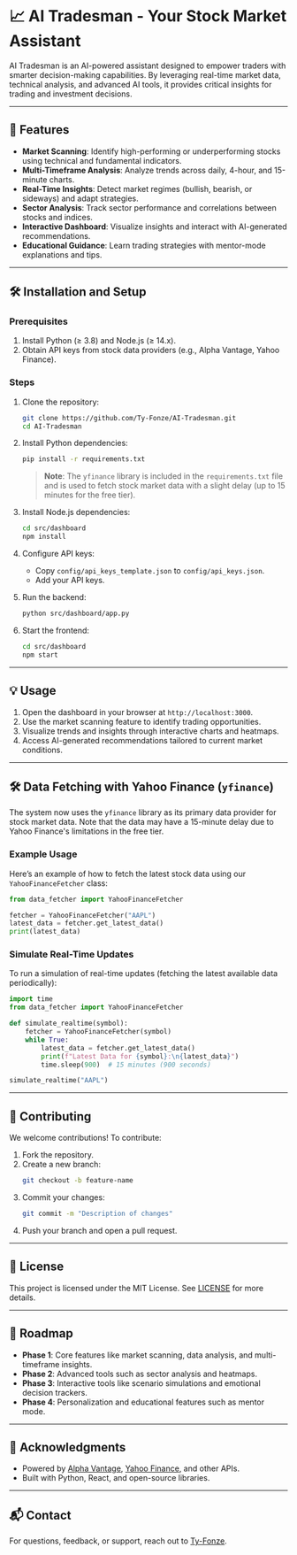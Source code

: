 # 📈 AI Tradesman - Your Stock Market Assistant

AI Tradesman is an AI-powered assistant designed to empower traders with smarter decision-making capabilities. By leveraging real-time market data, technical analysis, and advanced AI tools, it provides critical insights for trading and investment decisions.

---

## 🚀 Features
- **Market Scanning**: Identify high-performing or underperforming stocks using technical and fundamental indicators.
- **Multi-Timeframe Analysis**: Analyze trends across daily, 4-hour, and 15-minute charts.
- **Real-Time Insights**: Detect market regimes (bullish, bearish, or sideways) and adapt strategies.
- **Sector Analysis**: Track sector performance and correlations between stocks and indices.
- **Interactive Dashboard**: Visualize insights and interact with AI-generated recommendations.
- **Educational Guidance**: Learn trading strategies with mentor-mode explanations and tips.

---

## 🛠️ Installation and Setup

### Prerequisites
1. Install Python (≥ 3.8) and Node.js (≥ 14.x).
2. Obtain API keys from stock data providers (e.g., Alpha Vantage, Yahoo Finance).

### Steps
1. Clone the repository:
   ```bash
   git clone https://github.com/Ty-Fonze/AI-Tradesman.git
   cd AI-Tradesman
   ```
2. Install Python dependencies:
   ```bash
   pip install -r requirements.txt
   ```
   > **Note**: The `yfinance` library is included in the `requirements.txt` file and is used to fetch stock market data with a slight delay (up to 15 minutes for the free tier).

3. Install Node.js dependencies:
   ```bash
   cd src/dashboard
   npm install
   ```
4. Configure API keys:
   - Copy `config/api_keys_template.json` to `config/api_keys.json`.
   - Add your API keys.

5. Run the backend:
   ```bash
   python src/dashboard/app.py
   ```
6. Start the frontend:
   ```bash
   cd src/dashboard
   npm start
   ```

---

## 💡 Usage
1. Open the dashboard in your browser at `http://localhost:3000`.
2. Use the market scanning feature to identify trading opportunities.
3. Visualize trends and insights through interactive charts and heatmaps.
4. Access AI-generated recommendations tailored to current market conditions.

---

## 🛠️ Data Fetching with Yahoo Finance (`yfinance`)

The system now uses the `yfinance` library as its primary data provider for stock market data. Note that the data may have a 15-minute delay due to Yahoo Finance's limitations in the free tier.

### Example Usage
Here’s an example of how to fetch the latest stock data using our `YahooFinanceFetcher` class:
```python
from data_fetcher import YahooFinanceFetcher

fetcher = YahooFinanceFetcher("AAPL")
latest_data = fetcher.get_latest_data()
print(latest_data)
```

### Simulate Real-Time Updates
To run a simulation of real-time updates (fetching the latest available data periodically):
```python
import time
from data_fetcher import YahooFinanceFetcher

def simulate_realtime(symbol):
    fetcher = YahooFinanceFetcher(symbol)
    while True:
        latest_data = fetcher.get_latest_data()
        print(f"Latest Data for {symbol}:\n{latest_data}")
        time.sleep(900)  # 15 minutes (900 seconds)

simulate_realtime("AAPL")
```

---

## 🤝 Contributing
We welcome contributions! To contribute:
1. Fork the repository.
2. Create a new branch:
   ```bash
   git checkout -b feature-name
   ```
3. Commit your changes:
   ```bash
   git commit -m "Description of changes"
   ```
4. Push your branch and open a pull request.

---

## 📜 License
This project is licensed under the MIT License. See [LICENSE](LICENSE) for more details.

---

## 📅 Roadmap
- **Phase 1**: Core features like market scanning, data analysis, and multi-timeframe insights.
- **Phase 2**: Advanced tools such as sector analysis and heatmaps.
- **Phase 3**: Interactive tools like scenario simulations and emotional decision trackers.
- **Phase 4**: Personalization and educational features such as mentor mode.

---

## 📝 Acknowledgments
- Powered by [Alpha Vantage](https://www.alphavantage.co/), [Yahoo Finance](https://finance.yahoo.com/), and other APIs.
- Built with Python, React, and open-source libraries.

---

## 📬 Contact
For questions, feedback, or support, reach out to [Ty-Fonze](https://github.com/Ty-Fonze).
